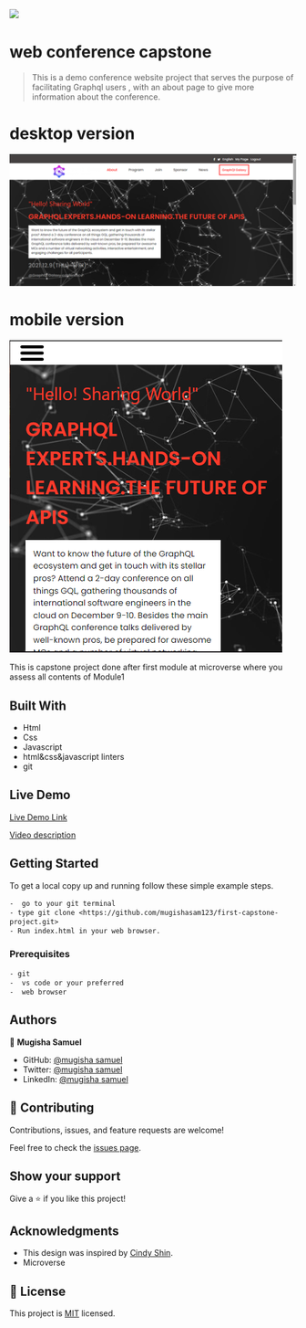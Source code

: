![](https://img.shields.io/badge/Microverse-blueviolet)

# web conference capstone

> This is a demo conference website project that serves the purpose of facilitating Graphql users , with an about page to give more information about the conference.

# desktop version

![screenshot](./assets/images/screen1.png)

# mobile version

![screenshot](./assets/images/screen2.png)

This is capstone project done after first module at microverse where you assess all contents of Module1

## Built With
- Html
- Css
- Javascript
- html&css&javascript linters
- git

## Live Demo

[Live Demo Link](https://mugishasam123.github.io/first-capstone-project/)

[Video description](https://www.loom.com/share/b11c45f6965f498488c9e13ca1297abd)

## Getting Started

To get a local copy up and running follow these simple example steps.
```
-  go to your git terminal
- type git clone <https://github.com/mugishasam123/first-capstone-project.git>
- Run index.html in your web browser.
```

### Prerequisites
```
- git
-  vs code or your preferred
-  web browser
```

## Authors

👤 **Mugisha Samuel**

- GitHub: [@mugisha samuel](https://github.com/mugishasam123)
- Twitter: [@mugisha samuel](https://twitter.com/mugishasamuel42/)
- LinkedIn: [@mugisha samuel](https://www.linkedin.com/in/mugisha-samuel-55a905208/)


## 🤝 Contributing

Contributions, issues, and feature requests are welcome!

Feel free to check the [issues page](../../issues/).

## Show your support

Give a ⭐️ if you like this project!

## Acknowledgments

- This design was inspired  by [Cindy Shin](https://www.behance.net/gallery/29845175/CC-Global-Summit-2015).
- Microverse


## 📝 License

This project is [MIT](./MIT.md) licensed.
